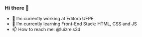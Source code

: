 ### Hi there 👋


- 🔭 I’m currently working at Editora UFPE
- 🌱 I’m currently learning Front-End Stack: HTML, CSS and JS
- 📫 How to reach me: @luizreis3d
